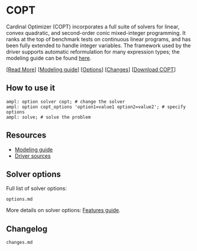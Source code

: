 # COPT

Cardinal Optimizer (COPT) incorporates a full suite of solvers for
linear, convex quadratic, and second-order conic mixed-integer programming.
It ranks at the top of benchmark tests on continuous linear programs,
and has been fully extended to handle integer variables.
The framework used by the driver supports automatic reformulation for many expression types; the modeling guide can be
found [here](https://mp.ampl.com/model-guide.html).


[[Read More](https://ampl.com/products/solvers/solvers-we-sell/copt/)]
[[Modeling guide](https://mp.ampl.com/model-guide.html)]
[[Options](#solver-options)]
[[Changes](changes.md)]
[[Download COPT](https://portal.ampl.com/user/ampl/download/copt)]

## How to use it

```ampl
ampl: option solver copt; # change the solver
ampl: option copt_options 'option1=value1 option2=value2'; # specify options
ampl: solve; # solve the problem
```

## Resources

* [Modeling guide](https://mp.ampl.com/model-guide.html)
* [Driver sources](https://github.com/ampl/mp/tree/develop/solvers/copt)

## Solver options

Full list of solver options:
```{toctree}
options.md
```

More details on solver options: [Features guide](https://mp.ampl.com/features-guide.html).


## Changelog

```{toctree}
changes.md
```